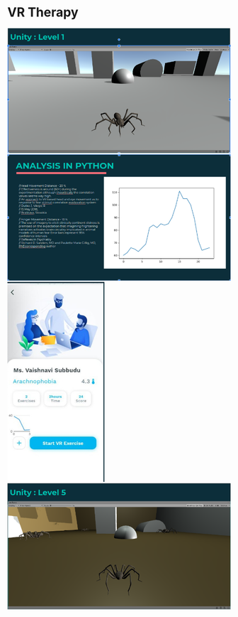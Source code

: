 # VR Therapy
![VR_Therapy](/sample/vr1.png)
![VR_Therapy](/sample/vr2.png)
![VR_Therapy](/sample/vr3.png)
![VR_Therapy](/sample/vr4.png)
